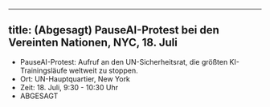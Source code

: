 

---
title: (Abgesagt) PauseAI-Protest bei den Vereinten Nationen, NYC, 18. Juli
---
- PauseAI-Protest: Aufruf an den UN-Sicherheitsrat, die größten KI-Trainingsläufe weltweit zu stoppen.
- Ort: UN-Hauptquartier, New York
- Zeit: 18. Juli, 9:30 - 10:30 Uhr
- ABGESAGT